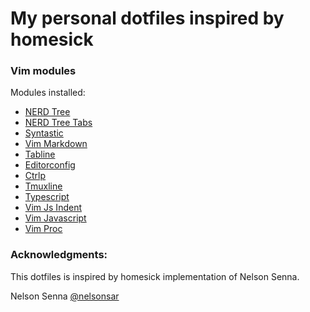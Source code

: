 # My personal dotfiles inspired by homesick

### Vim modules

Modules installed:
 - [NERD Tree](https://github.com/scrooloose/nerdtree)
 - [NERD Tree Tabs](https://github.com/jistr/vim-nerdtree-tabs)
 - [Syntastic](https://github.com/scrooloose/syntastic)
 - [Vim Markdown](https://github.com/tpope/vim-markdown)
 - [Tabline](https://github.com/mkitt/tabline.vim)
 - [Editorconfig](https://github.com/editorconfig/editorconfig-vim)
 - [Ctrlp](https://github.com/ctrlpvim/ctrlp.vim)
 - [Tmuxline](https://github.com/edkolev/tmuxline.vim)
 - [Typescript](https://github.com/leafgarland/typescript-vim)
 - [Vim Js Indent](https://github.com/jason0x43/vim-js-indent)
 - [Vim Javascript](https://github.com/pangloss/vim-javascript)
 - [Vim Proc](https://github.com/Shougo/vimproc.vim)

### Acknowledgments:

This dotfiles is inspired by homesick implementation of Nelson Senna.

Nelson Senna [@nelsonsar](https://github.com/nelsonsar)
